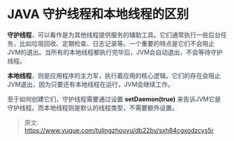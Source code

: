 # JAVA 守护线程和本地线程的区别

**<font style="background-color:rgb(247, 247, 248);">守护线程</font>**<font style="color:rgb(55, 65, 81);background-color:rgb(247, 247, 248);">，可以看作是为其他线程提供服务的辅助工具。它们通常执行一些后台任务，比如垃圾回收、定期检查、日志记录等。一个重要的特点是它们不会阻止JVM的退出。当所有的本地线程都执行完毕后，JVM会自动退出，不会等待守护线程。</font>

**<font style="background-color:rgb(247, 247, 248);">本地线程</font>**<font style="color:rgb(55, 65, 81);background-color:rgb(247, 247, 248);">，则是应用程序的主力军，执行着应用的核心逻辑。它们的存在会阻止JVM退出，因为只要还有本地线程在运行，JVM会继续工作。</font>

<font style="color:rgb(55, 65, 81);background-color:rgb(247, 247, 248);">至于如何创建它们，守护线程需要通过设置 </font>**<font style="background-color:rgb(247, 247, 248);">setDaemon(true)</font>**<font style="color:rgb(55, 65, 81);background-color:rgb(247, 247, 248);"> 来告诉JVM它是守护线程。而本地线程则是默认的线程类型，不需要额外设置。</font>



> 原文: <https://www.yuque.com/tulingzhouyu/db22bv/sxh84cgxodzcys5r>